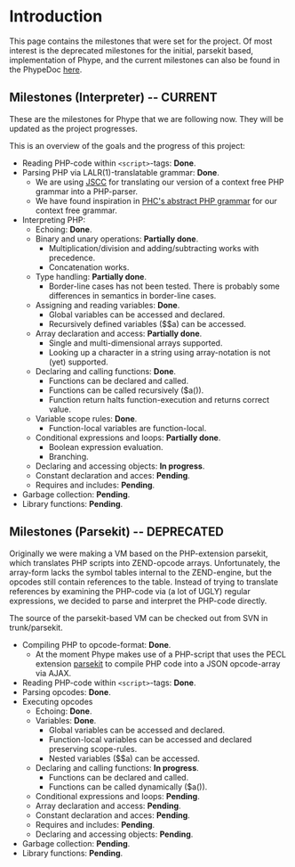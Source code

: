 # Introduction #
This page contains the milestones that were set for the project. Of most interest is the deprecated milestones for the initial, parsekit based, implementation of Phype, and the current milestones can also be found in the PhypeDoc [here](ThePhypeProject.md).

## Milestones (Interpreter) -- CURRENT ##
These are the milestones for Phype that we are following now. They will be updated as the project progresses.

This is an overview of the goals and the progress of this project:
  * Reading PHP-code within `<script>`-tags: **Done**.
  * Parsing PHP via LALR(1)-translatable grammar: **Done**.
    * We are using [JSCC](http://jscc.jmksf.com/) for translating our version of a context free PHP grammar into a PHP-parser.
    * We have found inspiration in [PHC's abstract PHP grammar](http://www.phpcompiler.org/doc/latest/grammar.html) for our context free grammar.
  * Interpreting PHP:
    * Echoing: **Done**.
    * Binary and unary operations: **Partially done**.
      * Multiplication/division and adding/subtracting works with precedence.
      * Concatenation works.
    * Type handling: **Partially done**.
      * Border-line cases has not been tested. There is probably some differences in semantics in border-line cases.
    * Assigning and reading variables: **Done**.
      * Global variables can be accessed and declared.
      * Recursively defined variables ($$a) can be accessed.
    * Array declaration and access: **Partially done**.
      * Single and multi-dimensional arrays supported.
      * Looking up a character in a string using array-notation is not (yet) supported.
    * Declaring and calling functions: **Done**.
      * Functions can be declared and called.
      * Functions can be called recursively ($a()).
      * Function return halts function-execution and returns correct value.
    * Variable scope rules: **Done**.
      * Function-local variables are function-local.
    * Conditional expressions and loops: **Partially done**.
      * Boolean expression evaluation.
      * Branching.
    * Declaring and accessing objects: **In progress**.
    * Constant declaration and acces: **Pending**.
    * Requires and includes: **Pending**.
  * Garbage collection: **Pending**.
  * Library functions: **Pending**.

## Milestones (Parsekit) -- DEPRECATED ##
Originally we were making a VM based on the PHP-extension parsekit, which translates PHP scripts into ZEND-opcode arrays. Unfortunately, the array-form lacks the symbol tables internal to the ZEND-engine, but the opcodes still contain references to the table. Instead of trying to translate references by examining the PHP-code via (a lot of UGLY) regular expressions, we decided to parse and interpret the PHP-code directly.

The source of the parsekit-based VM can be checked out from SVN in trunk/parsekit.

  * Compiling PHP to opcode-format: **Done**.
    * At the moment Phype makes use of a PHP-script that uses the PECL extension [parsekit](http://pecl.php.net/package/parsekit) to compile PHP code into a JSON opcode-array via AJAX.
  * Reading PHP-code within `<script>`-tags: **Done**.
  * Parsing opcodes: **Done**.
  * Executing opcodes
    * Echoing: **Done**.
    * Variables: **Done**.
      * Global variables can be accessed and declared.
      * Function-local variables can be accessed and declared preserving scope-rules.
      * Nested variables ($$a) can be accessed.
    * Declaring and calling functions: **In progress**.
      * Functions can be declared and called.
      * Functions can be called dynamically ($a()).
    * Conditional expressions and loops: **Pending**.
    * Array declaration and access: **Pending**.
    * Constant declaration and acces: **Pending**.
    * Requires and includes: **Pending**.
    * Declaring and accessing objects: **Pending**.
  * Garbage collection: **Pending**.
  * Library functions: **Pending**.